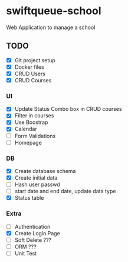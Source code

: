 # swiftqueue-school

Web Application to manage a school

## TODO

- [x] Git project setup
- [x] Docker files
- [x] CRUD Users
- [x] CRUD Courses

### UI

- [X] Update Status Combo box in CRUD courses
- [X] Filter in courses
- [X] Use Boostrap
- [X] Calendar
- [ ] Form Validations
- [ ] Homepage

### DB
- [x] Create database schema
- [x] Create initial data
- [ ] Hash user passwd
- [ ] start date and end date, update data type
- [X] Status table

### Extra

- [ ] Authentication
- [X] Create Login Page
- [ ] Soft Delete ???
- [ ] ORM ???
- [ ] Unit Test
